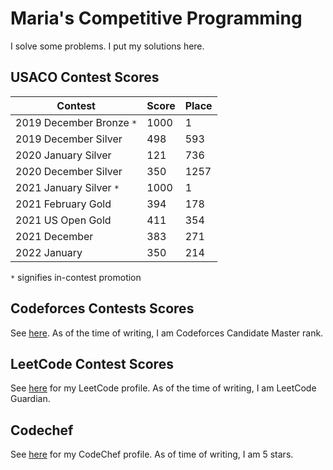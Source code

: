 # Maria's Competitive Programming

I solve some problems. I put my solutions here.

## USACO Contest Scores
| Contest | Score | Place |
| ------------ | ---------- | ------------ |
| 2019 December Bronze ```*``` | 1000 | 1 |
| 2019 December Silver | 498 | 593|
| 2020 January Silver | 121 | 736 |
| 2020 December Silver | 350 | 1257 |
| 2021 January Silver ```*``` | 1000| 1 |
| 2021 February Gold | 394 | 178 |
| 2021 US Open Gold | 411 | 354 |
| 2021 December | 383 | 271 |
| 2022 January | 350 | 214 |

```*``` signifies in-contest promotion

## Codeforces Contests Scores
See [here](https://codeforces.com/contests/with/olympia). As of the time of writing, I am Codeforces Candidate Master rank.

## LeetCode Contest Scores
See [here](https://leetcode.com/passionFruitFlower/) for my LeetCode profile. As of the time of writing, I am LeetCode Guardian.

## Codechef
See [here](https://www.codechef.com/users/airamc) for my CodeChef profile. As of time of writing, I am 5 stars.
